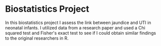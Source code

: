 # Biostatistics Project
In this biostatistics project I assess the link between jaundice and UTI in neonatal infants. I utilized data from a research paper and used a Chi squared test and Fisher's exact test to see if I could obtain similar findings to the original researchers in R.
